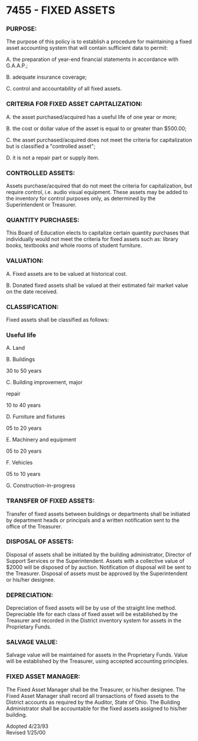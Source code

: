 7455 - FIXED ASSETS
===================

### PURPOSE:

The purpose of this policy is to establish a procedure for maintaining a
fixed asset accounting system that will contain sufficient data to
permit:

A. the preparation of year-end financial statements in accordance with
G.A.A.P.;

B. adequate insurance coverage;

C. control and accountability of all fixed assets.

### CRITERIA FOR FIXED ASSET CAPITALIZATION:

A. the asset purchased/acquired has a useful life of one year or more;

B. the cost or dollar value of the asset is equal to or greater than
\$500.00;

C. the asset purchased/acquired does not meet the criteria for
capitalization but is classified a "controlled asset";

D. it is not a repair part or supply item.

### CONTROLLED ASSETS:

Assets purchase/acquired that do not meet the criteria for
capitalization, but require control, i.e. audio visual equipment. These
assets may be added to the inventory for control purposes only, as
determined by the Superintendent or Treasurer.

### QUANTITY PURCHASES:

This Board of Education elects to capitalize certain quantity purchases
that individually would not meet the criteria for fixed assets such as:
library books, textbooks and whole rooms of student furniture.

### VALUATION:

A. Fixed assets are to be valued at historical cost.

B. Donated fixed assets shall be valued at their estimated fair market
value on the date received.

### CLASSIFICATION:

Fixed assets shall be classified as follows:

### Useful life

A. Land

B. Buildings

30 to 50 years

C. Building improvement, major

repair

10 to 40 years

D. Furniture and fixtures

05 to 20 years

E. Machinery and equipment

05 to 20 years

F. Vehicles

05 to 10 years

G. Construction-in-progress

### TRANSFER OF FIXED ASSETS:

Transfer of fixed assets between buildings or departments shall be
initiated by department heads or principals and a written notification
sent to the office of the Treasurer.

### DISPOSAL OF ASSETS:

Disposal of assets shall be initiated by the building administrator,
Director of Support Services or the Superintendent. Assets with a
collective value of \$2000 will be disposed of by auction. Notification
of disposal will be sent to the Treasurer. Disposal of assets must be
approved by the Superintendent or his/her designee.

### DEPRECIATION:

Depreciation of fixed assets will be by use of the straight line method.
Depreciable life for each class of fixed asset will be established by
the Treasurer and recorded in the District inventory system for assets
in the Proprietary Funds.

### SALVAGE VALUE:

Salvage value will be maintained for assets in the Proprietary Funds.
Value will be established by the Treasurer, using accepted accounting
principles.

### FIXED ASSET MANAGER:

The Fixed Asset Manager shall be the Treasurer, or his/her designee. The
Fixed Asset Manager shall record all transactions of fixed assets to the
District accounts as required by the Auditor, State of Ohio. The
Building Administrator shall be accountable for the fixed assets
assigned to his/her building.

Adopted 4/23/93\
 Revised 1/25/00
